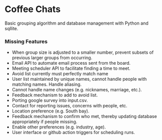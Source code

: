 # Coffee Chats
Basic grouping algorithm and database management with Python and sqllite. 

### Missing Features
* When group size is adjusted to a smaller number, prevent subsets of previous larger groups from occurring. 
* Email API to automate email process sent from the board.
* Meeting scheduler API to facilitate finding a time to meet.
* Avoid list currently must perfectly match name
* User list maintained by unique names, cannot handle people with matching names. Handle aliasing.
* Cannot handle name changes (e.g. nicknames, marriage, etc.).
* Feedback mechanism to add to avoid list.
* Porting google survey into input.csv.
* Contact for reporting issues, concerns with people, etc.
* Location preference (e.g. South bay).
* Feedback mechanism to confirm who met, thereby updating database appropriately if people missing.
* Enable other preferences (e.g. industry, age).
* User interface or github action triggers for scheduling runs.